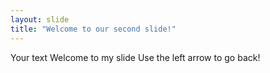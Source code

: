 ```yaml
---
layout: slide
title: "Welcome to our second slide!"
---
```

Your text Welcome to my slide
Use the left arrow to go back!
